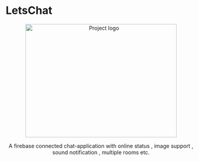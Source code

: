 # LetsChat
<p align="center"><img width=400px height=300px src="https://media1.thehungryjpeg.com/thumbs2/ori_3854666_o4iitkdsmm4sbqed89ydakytiivgd0emae6gjlp6_chatting-characters-social-networking-people-chatting-virtual-relat.jpg" alt="Project logo"></a>

<p align="center">A firebase connected chat-application with online status , image support , sound notification , multiple rooms etc.
  </p>
